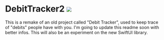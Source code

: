 # DebitTracker2 <img src="https://travis-ci.org/scuty2000/DebitTracker2.svg?branch=main">

This is a remake of an old project called "Debit Tracker", used to keep trace of "debits" people have with you. I'm going to update this readme soon with better infos. This will also be an experiment on the new SwiftUI library.
